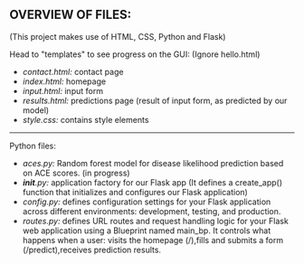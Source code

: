OVERVIEW OF FILES:
---
(This project makes use of HTML, CSS, Python and Flask)

Head to "templates" to see progress on the GUI:
(Ignore hello.html)
- *contact.html:* contact page
- *index.html:* homepage
- *input.html:* input form 
- *results.html:* predictions page (result of input form, as predicted by our model)
- *style.css:* contains style elements
---
Python files:
- *aces.py:* Random forest model for disease likelihood prediction based on ACE scores. (in progress)
- *__init__.py:* application factory for our Flask app (It defines a create_app() function that initializes and configures our Flask application)
- *config.py:* defines configuration settings for your Flask application across different environments: development, testing, and production.
- *routes.py:* defines URL routes and request handling logic for your Flask web application using a Blueprint named main_bp. It controls what happens when a user: visits the homepage (/),fills and submits a form (/predict),receives prediction results.
